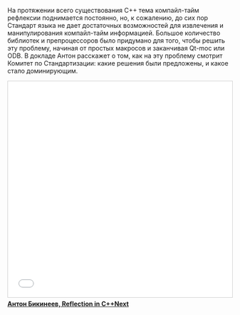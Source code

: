 На протяжении всего существования C++ тема компайл-тайм рефлексии поднимается постоянно, но, к сожалению, до сих пор Стандарт языка не дает достаточных возможностей для извлечения и манипулирования компайл-тайм информацией. Большое количество библиотек и препроцессоров было придумано для того, чтобы решить эту проблему, начиная от простых макросов и заканчивая Qt-moc или ODB. В докладе Антон расскажет о том, как на эту проблему смотрит Комитет по Стандартизации: какие решения были предложены, и какое стало доминирующим.

<iframe src="//www.slideshare.net/slideshow/embed_code/key/irytbYxm77bL2O" width="595" height="485" frameborder="0" marginwidth="0" marginheight="0" scrolling="no" style="border:1px solid #CCC; border-width:1px; margin-bottom:5px; max-width: 100%;" allowfullscreen> </iframe><div style="margin-bottom:5px"><strong><a href="//www.slideshare.net/SergeyPlatonov/reflection-in-cnext" title="Антон Бикинеев, Reflection in C++Next" target="_blank">Антон Бикинеев, Reflection in C++Next</a></strong></div>
